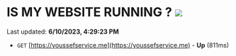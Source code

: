 # IS MY WEBSITE RUNNING ? [![](https://img.shields.io/static/v1?label=Sponsor&message=%E2%9D%A4&logo=GitHub&color=%23fe8e86)](https://github.com/sponsors/<username>)

Last updated: **6/10/2023, 4:29:23 PM**

- `GET` [https://youssefservice.me](https://youssefservice.me) - **Up** (811ms)
